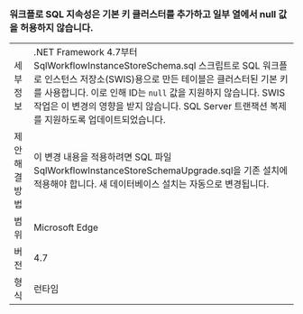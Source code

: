 ### <a name="workflow-sql-persistence-adds-primary-key-clusters-and-disallows-null-values-in-some-columns"></a>워크플로 SQL 지속성은 기본 키 클러스터를 추가하고 일부 열에서 null 값을 허용하지 않습니다.

|   |   |
|---|---|
|세부 정보|.NET Framework 4.7부터 SqlWorkflowInstanceStoreSchema.sql 스크립트로 SQL 워크플로 인스턴스 저장소(SWIS)용으로 만든 테이블은 클러스터된 기본 키를 사용합니다. 이로 인해 ID는 <code>null</code> 값을 지원하지 않습니다. SWIS 작업은 이 변경의 영향을 받지 않습니다. SQL Server 트랜잭션 복제를 지원하도록 업데이트되었습니다.|
|제안 해결 방법|이 변경 내용을 적용하려면 SQL 파일 SqlWorkflowInstanceStoreSchemaUpgrade.sql을 기존 설치에 적용해야 합니다. 새 데이터베이스 설치는 자동으로 변경됩니다. |
|범위|Microsoft Edge|
|버전|4.7|
|형식|런타임|

